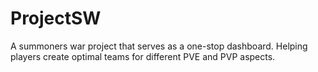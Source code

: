 # ProjectSW
A summoners war project that serves as a one-stop dashboard. Helping players create optimal teams for different PVE and PVP aspects. 
